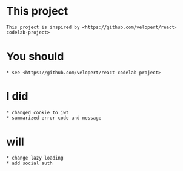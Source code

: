 # This project
    This project is inspired by <https://github.com/velopert/react-codelab-project>

# You should
    * see <https://github.com/velopert/react-codelab-project>

# I did
    * changed cookie to jwt
    * summarized error code and message

# will
    * change lazy loading
    * add social auth
